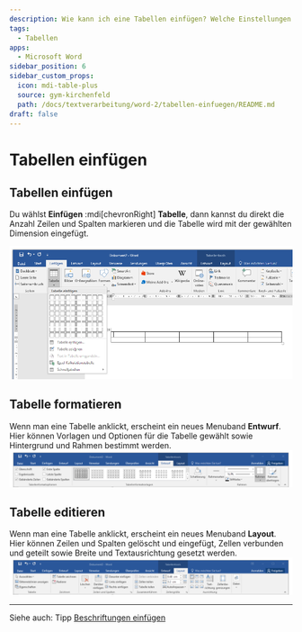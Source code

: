 ```yaml
---
description: Wie kann ich eine Tabellen einfügen? Welche Einstellungen eigenen sich?
tags:
  - Tabellen
apps:
  - Microsoft Word
sidebar_position: 6
sidebar_custom_props:
  icon: mdi-table-plus
  source: gym-kirchenfeld
  path: /docs/textverarbeitung/word-2/tabellen-einfuegen/README.md
draft: false
---
```


# Tabellen einfügen



## Tabellen einfügen
Du wählst __Einfügen__ :mdi[chevronRight] __Tabelle__, dann kannst du direkt die Anzahl Zeilen und Spalten markieren und die Tabelle wird mit der gewählten Dimension eingefügt.

![Tabelle einfügen](./images/tabelle-einfuegen.ms.png)

## Tabelle formatieren
Wenn man eine Tabelle anklickt, erscheint ein neues Menuband __Entwurf__. Hier können Vorlagen und Optionen für die Tabelle gewählt sowie Hintergrund und Rahmen bestimmt werden.
![Tabellentools «Entwurf»](./images/tabelle-formatieren1.ms.png)

## Tabelle editieren
Wenn man eine Tabelle anklickt, erscheint ein neues Menuband __Layout__. Hier können Zeilen und Spalten gelöscht und eingefügt, Zellen verbunden und geteilt sowie Breite und Textausrichtung gesetzt werden.
![Tabellentools «Layout»](./images/tabelle-formatieren2.ms.png)


---

Siehe auch: Tipp [Beschriftungen einfügen](../../word-1/beschriftungen)
